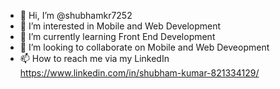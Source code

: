 - 👋 Hi, I’m @shubhamkr7252
- 👀 I’m interested in Mobile and Web Development
- 🌱 I’m currently learning Front End Development
- 💞️ I’m looking to collaborate on Mobile and Web Deveopment
- 📫 How to reach me via my LinkedIn https://www.linkedin.com/in/shubham-kumar-821334129/

<!---
shubhamkr7252/shubhamkr7252 is a ✨ special ✨ repository because its `README.md` (this file) appears on your GitHub profile.
You can click the Preview link to take a look at your changes.
--->
